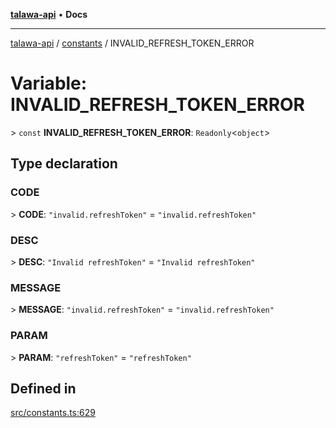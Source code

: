 [**talawa-api**](../../README.md) • **Docs**

***

[talawa-api](../../modules.md) / [constants](../README.md) / INVALID\_REFRESH\_TOKEN\_ERROR

# Variable: INVALID\_REFRESH\_TOKEN\_ERROR

\> `const` **INVALID\_REFRESH\_TOKEN\_ERROR**: `Readonly`\<`object`\>

## Type declaration

### CODE

\> **CODE**: `"invalid.refreshToken"` = `"invalid.refreshToken"`

### DESC

\> **DESC**: `"Invalid refreshToken"` = `"Invalid refreshToken"`

### MESSAGE

\> **MESSAGE**: `"invalid.refreshToken"` = `"invalid.refreshToken"`

### PARAM

\> **PARAM**: `"refreshToken"` = `"refreshToken"`

## Defined in

[src/constants.ts:629](https://github.com/PalisadoesFoundation/talawa-api/blob/92443bb6a5ff3ed66457149a509401986a82e570/src/constants.ts#L629)
